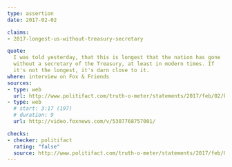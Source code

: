 ```yaml
---
type: assertion
date: 2017-02-02

claims:
- 2017-longest-us-without-treasury-secretary

quote:
  I was told yesterday, that this is longest that the nation has gone
  without a secretary of the Treasury, at least in modern times. If
  it's not the longest, it's darn close to it.
where: interview on Fox & Friends
sources:
- type: web
  url: http://www.politifact.com/truth-o-meter/statements/2017/feb/02/kellyanne-conway/longest-united-states-has-gone-without-secretary-t/
- type: web
  # start: 3:17 (197)
  # duration: 9
  url: http://video.foxnews.com/v/5307768757001/

checks:
- checker: politifact
  rating: "false"
  source: http://www.politifact.com/truth-o-meter/statements/2017/feb/02/kellyanne-conway/longest-united-states-has-gone-without-secretary-t/
---
```

